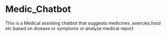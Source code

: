 # Medic_Chatbot
This is a Medical assisting chatbot that suggests medicines ,exercies,food etc based on disease or symptoms or analyze medical report
